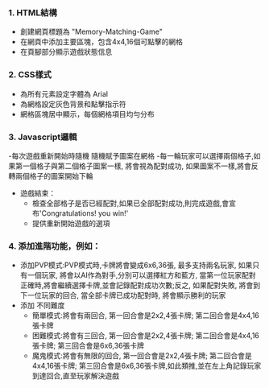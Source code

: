 ### 1. HTML結構

- 創建網頁標題為 "Memory-Matching-Game"
- 在網頁中添加主要區塊，包含4x4,16個可點擊的網格
- 在頁腳部分顯示遊戲狀態信息

### 2. CSS樣式

- 為所有元素設定字體為 Arial
- 為網格設定灰色背景和點擊指示符
- 網格區塊居中顯示，每個網格項目均勻分布

### 3. Javascript邏輯
-每次遊戲重新開始時隨機 隨機賦予圖案在網格
-每一輪玩家可以選擇兩個格子,如果第一個格子與第二個格子圖案一樣, 將會視為配對成功, 如果圖案不一樣,將會反轉兩個格子的圖案開始下輪
- 遊戲結束：
  - 檢查全部格子是否已經配對,如果已全部配對成功,則完成遊戲,會宣布'Congratulations! you win!'
  - 提供重新開始遊戲的選項

### 4. 添加進階功能，例如：

- 添加PVP模式:PVP模式時,卡牌將會變成6x6,36張, 最多支持兩名玩家, 如果只有一個玩家, 將會以AI作為對手,分別可以選擇紅方和藍方, 當第一位玩家配對正確時,將會繼續選擇卡牌,並會記錄配對成功次數;反之, 如果配對失敗, 將會到下一位玩家的回合, 當全部卡牌已成功配對時, 將會顯示勝利的玩家
- 添加 不同難度
  - 簡單模式:將會有兩回合, 第一回合會是2x2,4張卡牌; 第二回合會是4x4,16張卡牌
  - 困難模式:將會有三回合, 第一回合會是2x2,4張卡牌; 第二回合會是4x4,16張卡牌; 第三回合會是6x6,36張卡牌
  - 魔鬼模式:將會有無限的回合, 第一回合會是2x2,4張卡牌; 第二回合會是4x4,16張卡牌; 第三回合會是6x6,36張卡牌,如此類推,並在左上角記錄玩家到達回合,直至玩家解決遊戲
